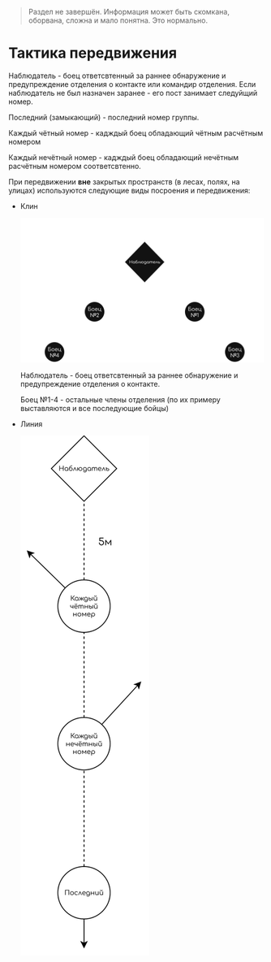 > Раздел не завершён. Информация может быть скомкана, оборвана, сложна и мало понятна. Это нормально.

# Тактика передвижения

Наблюдатель - боец ответсвтенный за раннее обнаружение и предупреждение отделения о контакте или командир отделения. Если наблюдатель не был назначен заранее - его пост занимает следуйщий номер.

Последний (замыкающий) - последний номер группы.

Каждый чётный номер - кадждый боец обладающий чётным расчётным номером

Каждый нечётный номер - кадждый боец обладающий нечётным расчётным номером соответсвтенно.

При передвижении **вне** закрытых пространств (в лесах, полях, на улицах) используются следующие виды посроения и передвижения:

- Клин

  ![(Фото)](media/Клин.drawio.svg)

  Наблюдатель - боец ответсвтенный за раннее обнаружение и предупреждение отделения о контакте.

  Боец №1-4 - остальные члены отделения (по их примеру выставляются и все последующие бойцы)

- Линия

  ![()](media/Линия.drawio.svg)
